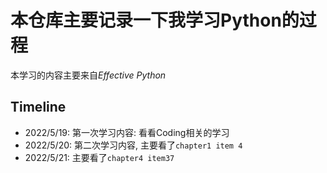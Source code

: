 # 本仓库主要记录一下我学习Python的过程

本学习的内容主要来自*Effective Python*

## Timeline

- 2022/5/19: 第一次学习内容: 看看Coding相关的学习
- 2022/5/20: 第二次学习内容, 主要看了`chapter1 item 4`
- 2022/5/21: 主要看了`chapter4 item37`
